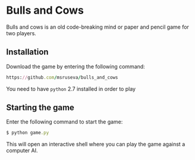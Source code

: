 # Bulls and Cows

Bulls and cows is an old code-breaking mind or paper and pencil game for two players. 

## Installation

Download the game by entering the following command:

```ruby
https://github.com/msruseva/bulls_and_cows
```

You need to have `python` 2.7 installed in order to play

## Starting the game

Enter the following command to start the game:

```ruby
$ python game.py
```

This will open an interactive shell where you can play the game against a computer AI.
